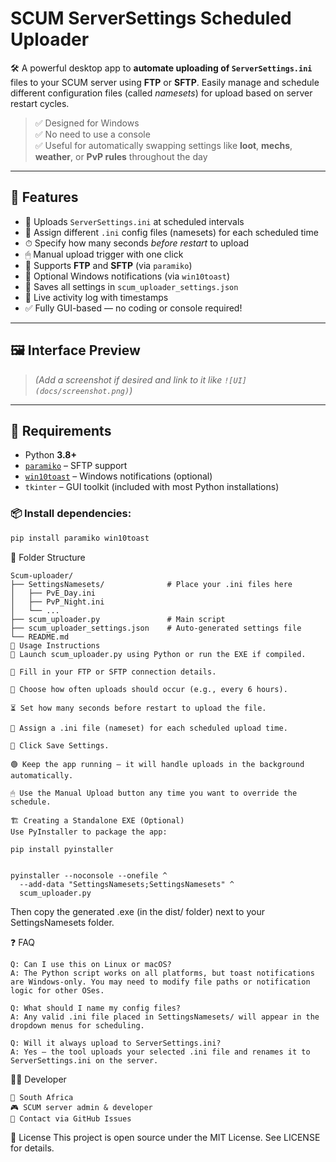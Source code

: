 # SCUM ServerSettings Scheduled Uploader

🛠️ A powerful desktop app to **automate uploading of `ServerSettings.ini`** files to your SCUM server using **FTP** or **SFTP**. Easily manage and schedule different configuration files (called _namesets_) for upload based on server restart cycles.

> ✅ Designed for Windows  
> ✅ No need to use a console  
> ✅ Useful for automatically swapping settings like **loot**, **mechs**, **weather**, or **PvP rules** throughout the day

---

## 🚀 Features

- 🔁 Uploads `ServerSettings.ini` at scheduled intervals
- 📁 Assign different `.ini` config files (namesets) for each scheduled time
- ⏱ Specify how many seconds *before restart* to upload
- 🖱 Manual upload trigger with one click
- 🔐 Supports **FTP** and **SFTP** (via `paramiko`)
- 🔔 Optional Windows notifications (via `win10toast`)
- 💾 Saves all settings in `scum_uploader_settings.json`
- 📝 Live activity log with timestamps
- ✅ Fully GUI-based — no coding or console required!

---

## 🖼️ Interface Preview

> *(Add a screenshot if desired and link to it like `![UI](docs/screenshot.png)`)*

---

## 🧰 Requirements

- Python **3.8+**
- [`paramiko`](https://pypi.org/project/paramiko/) – SFTP support  
- [`win10toast`](https://pypi.org/project/win10toast/) – Windows notifications (optional)
- `tkinter` – GUI toolkit (included with most Python installations)

### 📦 Install dependencies:

```bash
pip install paramiko win10toast
```
📂 Folder Structure
```
Scum-uploader/
├── SettingsNamesets/              # Place your .ini files here
│   ├── PvE_Day.ini
│   ├── PvP_Night.ini
│   └── ...
├── scum_uploader.py               # Main script
├── scum_uploader_settings.json    # Auto-generated settings file
└── README.md
🔧 Usage Instructions
🎯 Launch scum_uploader.py using Python or run the EXE if compiled.

🔐 Fill in your FTP or SFTP connection details.

📅 Choose how often uploads should occur (e.g., every 6 hours).

⏳ Set how many seconds before restart to upload the file.

📁 Assign a .ini file (nameset) for each scheduled upload time.

💾 Click Save Settings.

🟢 Keep the app running — it will handle uploads in the background automatically.

🖱 Use the Manual Upload button any time you want to override the schedule.

🏗️ Creating a Standalone EXE (Optional)
Use PyInstaller to package the app:
```
```
pip install pyinstaller


pyinstaller --noconsole --onefile ^
  --add-data "SettingsNamesets;SettingsNamesets" ^
  scum_uploader.py
```
Then copy the generated .exe (in the dist/ folder) next to your SettingsNamesets folder.

❓ FAQ
```
Q: Can I use this on Linux or macOS?
A: The Python script works on all platforms, but toast notifications are Windows-only. You may need to modify file paths or notification logic for other OSes.

Q: What should I name my config files?
A: Any valid .ini file placed in SettingsNamesets/ will appear in the dropdown menus for scheduling.

Q: Will it always upload to ServerSettings.ini?
A: Yes — the tool uploads your selected .ini file and renames it to ServerSettings.ini on the server.
```
🧑‍💻 Developer
```cobusbo
📍 South Africa
🎮 SCUM server admin & developer
💬 Contact via GitHub Issues
```

📄 License
This project is open source under the MIT License.
See LICENSE for details.
